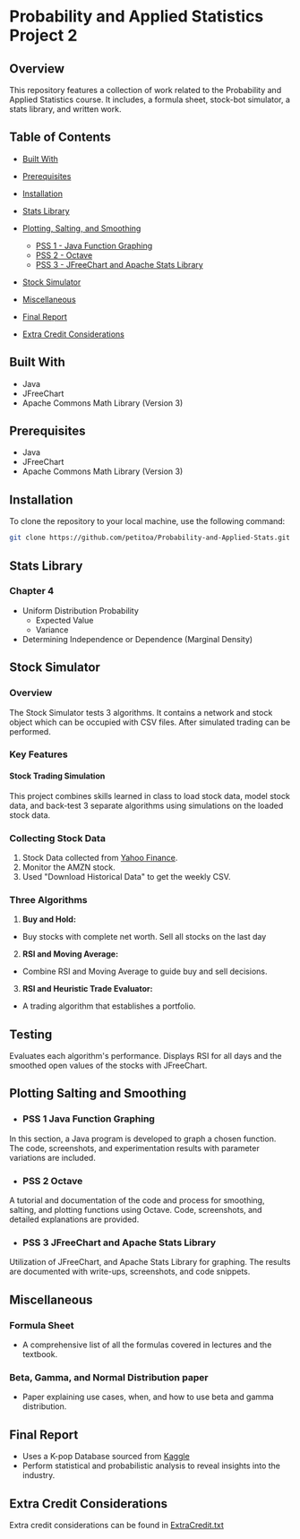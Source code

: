 # Probability and Applied Statistics Project 2

## Overview

This repository features a collection of work related to the Probability and Applied Statistics course. It includes, a formula sheet, stock-bot simulator, a stats library, and written work.

## Table of Contents
- [Built With](#built-with)
- [Prerequisites](#prerequisites)
- [Installation](#installation)
- [Stats Library](#stats-library)
- [Plotting, Salting, and Smoothing](#plotting-salting-and-smoothing)
    - [PSS 1 - Java Function Graphing](#pss-1-java-function-graphing)
    - [PSS 2 - Octave](#pss-2-octave)
    - [PSS 3 - JFreeChart and Apache Stats Library](#pss-3-jfreechart-and-apache-stats-library)
- [Stock Simulator](#stock-simulator)
- [Miscellaneous](#miscellaneous)
- [Final Report](#final-report)

- [Extra Credit Considerations](#extra-credit-considerations)

## Built With
- Java
- JFreeChart
- Apache Commons Math Library (Version 3)

## Prerequisites
- Java
- JFreeChart
- Apache Commons Math Library (Version 3)

## Installation

To clone the repository to your local machine, use the following command:
```bash
git clone https://github.com/petitoa/Probability-and-Applied-Stats.git
```

## Stats Library

### Chapter 4

- Uniform Distribution Probability 
  - Expected Value
  - Variance
- Determining Independence or Dependence (Marginal Density)

## Stock Simulator

### Overview

The Stock Simulator tests 3 algorithms. It contains a network and stock object which can be occupied with CSV files. After simulated trading can be performed.

### Key Features

####  **Stock Trading Simulation**
This project combines skills learned in class to load stock data, model stock data, and back-test 3 separate algorithms using simulations on the loaded stock data.

### Collecting Stock Data

1. Stock Data collected from [Yahoo Finance](https://finance.yahoo.com/).
2. Monitor the AMZN stock.
3. Used "Download Historical Data" to get the weekly CSV.

### Three Algorithms

1. **Buy and Hold:**
  - Buy stocks with complete net worth. Sell all stocks on the last day

2. **RSI and Moving Average:**
  - Combine RSI and Moving Average to guide buy and sell decisions.

3. **RSI and Heuristic Trade Evaluator:**
  - A trading algorithm that establishes a portfolio. 

## Testing

Evaluates each algorithm's performance. Displays RSI for all days and the smoothed open values of the stocks with JFreeChart.

## Plotting Salting and Smoothing

- ### PSS 1 Java Function Graphing
In this section, a Java program is developed to graph a chosen function. The code, screenshots, and experimentation results with parameter variations are included.

- ### PSS 2 Octave
A tutorial and documentation of the code and process for smoothing, salting, and plotting functions using Octave. Code, screenshots, and detailed explanations are provided.

- ### PSS 3 JFreeChart and Apache Stats Library
Utilization of JFreeChart, and Apache Stats Library for graphing. The results are documented with write-ups, screenshots, and code snippets.

## Miscellaneous

### Formula Sheet
- A comprehensive list of all the formulas covered in lectures and the textbook.

### Beta, Gamma, and Normal Distribution paper
- Paper explaining use cases, when, and how to use beta and gamma distribution.

## Final Report
- Uses a K-pop Database sourced from [Kaggle](https://www.kaggle.com/datasets/nicolsalayoarias/all-kpop-idols/data)
- Perform statistical and probabilistic analysis to reveal insights into the industry.

## Extra Credit Considerations
Extra credit considerations can be found in [ExtraCredit.txt](src/ExtraCredit.txt)
